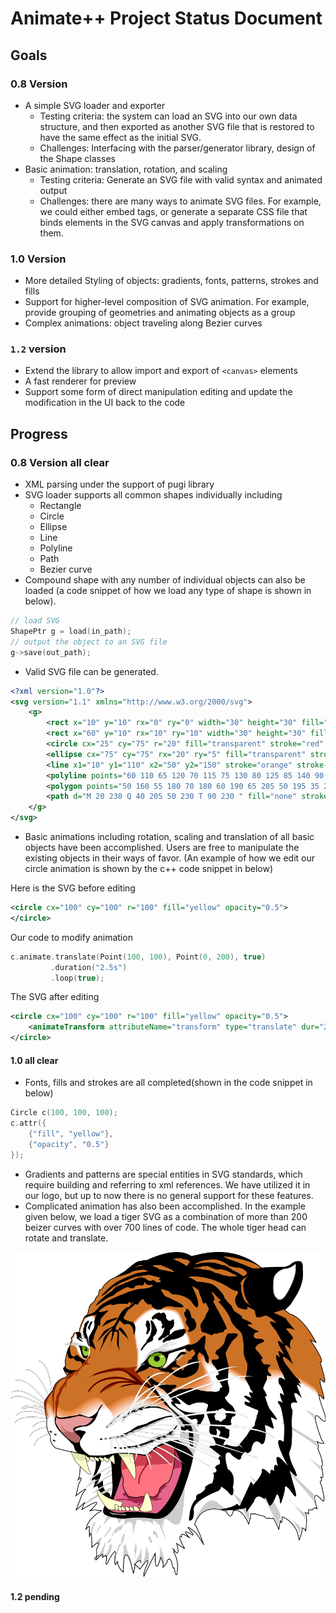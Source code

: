 # Animate++ Project Status Document

## Goals

### 0.8 Version
- A simple SVG loader and exporter
    - Testing criteria: the system can load an SVG into our own data structure, and then exported as another SVG file that is restored to have the same effect as the initial SVG.
    - Challenges: Interfacing with the parser/generator library, design of the Shape classes
- Basic animation: translation, rotation, and scaling
    - Testing criteria: Generate an SVG file with valid syntax and animated output
    - Challenges: there are many ways to animate SVG files. For example, we could  either embed <animate> tags, or generate a separate CSS file that binds elements in the SVG canvas and apply transformations on them.

### 1.0 Version
- More detailed Styling of objects: gradients, fonts, patterns, strokes and fills
- Support for higher-level composition of SVG animation. For example, provide grouping of geometries and animating objects as a group
- Complex animations: object traveling along Bezier curves  

### `1.2` version
- Extend the library to allow import and export of `<canvas>` elements
- A fast renderer for preview
- Support some form of direct manipulation editing and update the modification in the UI back to the code

## Progress

### 0.8 Version all clear
- XML parsing under the support of pugi library
- SVG loader supports all common shapes individually including 
    - Rectangle
    - Circle
    - Ellipse
    - Line
    - Polyline
    - Path
    - Bezier curve
- Compound shape with any number of individual objects can also be loaded 
(a code snippet of how we load any type of shape is shown in below).
```cpp
// load SVG
ShapePtr g = load(in_path);
// output the object to an SVG file
g->save(out_path);
```
- Valid SVG file can be generated.
```xml
<?xml version="1.0"?>
<svg version="1.1" xmlns="http://www.w3.org/2000/svg">
	<g>
		<rect x="10" y="10" rx="0" ry="0" width="30" height="30" fill="transparent" stroke="black" stroke-width="5" />
		<rect x="60" y="10" rx="10" ry="10" width="30" height="30" fill="transparent" stroke="black" stroke-width="5" />
		<circle cx="25" cy="75" r="20" fill="transparent" stroke="red" stroke-width="5" />
		<ellipse cx="75" cy="75" rx="20" ry="5" fill="transparent" stroke="red" stroke-width="5" />
		<line x1="10" y1="110" x2="50" y2="150" stroke="orange" stroke-width="5" />
		<polyline points="60 110 65 120 70 115 75 130 80 125 85 140 90 135 95 150 100 145" fill="transparent" stroke="orange" stroke-width="5" />
		<polygon points="50 160 55 180 70 180 60 190 65 205 50 195 35 205 40 190 30 180 45 180" fill="transparent" stroke="green" stroke-width="5" />
		<path d="M 20 230 Q 40 205 50 230 T 90 230 " fill="none" stroke="blue" stroke-width="5" />
	</g>
</svg>
```
- Basic animations including rotation, scaling and translation of all basic objects have been accomplished. Users
are free to manipulate the existing objects in their ways of favor. (An example of how we edit our circle animation 
is shown by the c++ code snippet in below)

Here is the SVG before editing
```xml
<circle cx="100" cy="100" r="100" fill="yellow" opacity="0.5">
</circle>
```
Our code to modify animation
```cpp
c.animate.translate(Point(100, 100), Point(0, 200), true)
         .duration("2.5s")
         .loop(true);
```
The SVG after editing
```xml
<circle cx="100" cy="100" r="100" fill="yellow" opacity="0.5">
    <animateTransform attributeName="transform" type="translate" dur="2.5s" from="100 100" repeatCount="indefinite" to="0 200" />
</circle>
```

#### 1.0 all clear
- Fonts, fills and strokes are all completed(shown in the code snippet in below)
```cpp
Circle c(100, 100, 100);
c.attr({
    {"fill", "yellow"},
    {"opacity", "0.5"}
});
```
- Gradients and patterns are special entities in SVG standards, which require building and referring to xml references. We have utilized it in our logo, but up to now there is no general support for these features.
- Complicated animation has also been accomplished. In the example given below, we load a tiger SVG as a combination of more than 200 beizer curves with over 700 lines of code. The whole tiger head can rotate and translate.

![tiger](../assets/final-report/tiger.png)

#### 1.2 pending





